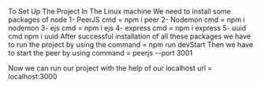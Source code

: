 To Set Up The Project In The Linux machine
We need to install some packages of node
1- PeerJS  cmd = npm i peer
2- Nodemon  cmd = npm i nodemon
3- ejs  cmd = npm i ejs
4- express  cmd = npm i express
5- uuid  cmd npm i uuid
After successful installation of all these packages we have to run the project by using the command = npm run devStart
Then we have to start the peer by using command = peerjs --port 3001

Now we can run our project with the help of our localhost
url = localhost:3000
